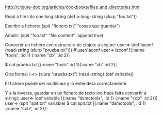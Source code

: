 http://clojure-doc.org/articles/cookbooks/files_and_directories.html

Read a file into one long string
(def a-long-string (slurp "foo.txt"))

Escribir a fichero:
(spit "fichero.txt" "cosas que guardar")

Añadir:
(spit "foo.txt" "file content" :append true)


Convertir un fichero con estructura de clojure a clojure:
user=> (def laconf (read-string (slurp "prueba.txt")))
#'user/laconf
user=> laconf
[{:name "tools", :id 1} {:name "cb", :id 2}]


$ cat prueba.txt 
[{:name "tools" :id 1}{:name "cb" :id 2}]


Otra forma:
(->> (slurp "prueba.txt") (read-string) (def variable))

El fichero puede ser multilinea y lo entenderá correctamente.




Y a la inversa, guardar en un fichero de texto (no hace falta convertir a string):
user=> (def variable [{:name "dsmctools", :id 1} {:name "ccb", :id 2}])
user=> (spit "spit.txt" variable)
$ cat spit.txt 
[{:name "dsmctools", :id 1} {:name "ccb", :id 2}]
